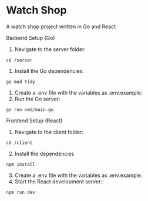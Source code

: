 # Watch Shop

A watch shop project written in Go and React

Backend Setup (Go)
1. Navigate to the server folder:
```
cd /server
```
1. Install the Go dependencies:
```
go mod tidy
```
1. Create a .env file with the variables as .env.example: 
2. Run the Go server:
```
go run cmd/main.go
```

Frontend Setup (React)
1. Navigate to the client folder:
```
cd /client
```
2. Install the dependencies
```
npm install
```
3. Create a .env file with the variables as .env.example:
4. Start the React development server::
```
npm run dev
```